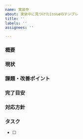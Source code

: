 ```yaml
---
name: 実装中
about: 実装中に見つけたissueのテンプレ
title: ''
labels: ''
assignees: ''

---
```


### 概要


### 現状


### 課題・改善ポイント


### 完了目安


### 対応方針


### タスク
- [ ]
